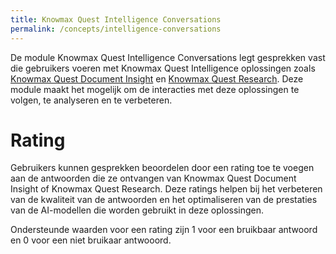 ```yaml
---
title: Knowmax Quest Intelligence Conversations
permalink: /concepts/intelligence-conversations
---
```


De module Knowmax Quest Intelligence Conversations legt gesprekken vast die gebruikers voeren met Knowmax Quest Intelligence oplossingen zoals [Knowmax Quest Document Insight](/concepts/document-insight) en [Knowmax Quest Research](/concepts/research). Deze module maakt het mogelijk om de interacties met deze oplossingen te volgen, te analyseren en te verbeteren.

# Rating
Gebruikers kunnen gesprekken beoordelen door een rating toe te voegen aan de antwoorden die ze ontvangen van Knowmax Quest Document Insight of Knowmax Quest Research. Deze ratings helpen bij het verbeteren van de kwaliteit van de antwoorden en het optimaliseren van de prestaties van de AI-modellen die worden gebruikt in deze oplossingen.

Ondersteunde waarden voor een rating zijn 1 voor een bruikbaar antwoord en 0 voor een niet bruikaar antwooord.